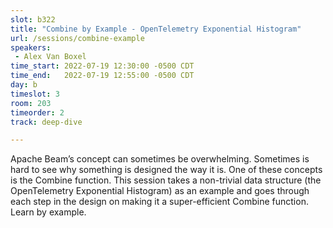 ```yaml
---
slot: b322
title: "Combine by Example - OpenTelemetry Exponential Histogram"
url: /sessions/combine-example
speakers:
 - Alex Van Boxel
time_start: 2022-07-19 12:30:00 -0500 CDT
time_end:   2022-07-19 12:55:00 -0500 CDT
day: b
timeslot: 3
room: 203
timeorder: 2
track: deep-dive

---
```


Apache Beam’s concept can sometimes be overwhelming. Sometimes is hard to see why something is designed the way it is. One of these concepts is the Combine function. This session takes a non-trivial data structure (the OpenTelemetry Exponential Histogram) as an example and goes through each step in the design on making it a super-efficient Combine function. Learn by example.
